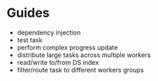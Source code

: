 # Guides
- dependency injection
- test task
- perform complex progress update
- distribute large tasks across multiple workers
- read/write to/from DS index
- filter/route task to different workers groups